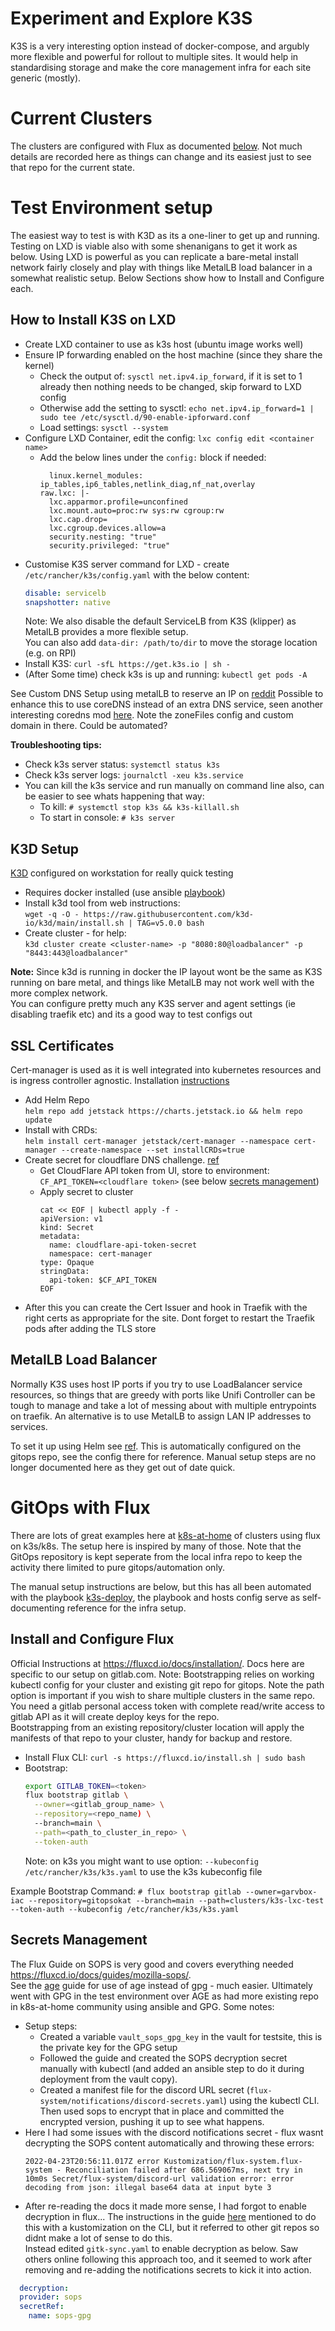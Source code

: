 
# Experiment and Explore K3S

K3S is a very interesting option instead of docker-compose, and argubly more flexible
and powerful for rollout to multiple sites. It would help in standardising storage and
make the core management infra for each site generic (mostly).


# Current Clusters
The clusters are configured with Flux as documented [below](#gitops-with-flux). Not much
details are recorded here as things can change and its easiest just to see that repo for
the current state.


# Test Environment setup

The easiest way to test is with K3D as its a one-liner to get up and running. Testing on LXD is viable
also with some shenanigans to get it work as below.
Using LXD is powerful as you can replicate a bare-metal install network fairly closely and play with things
like MetalLB load balancer in a somewhat realistic setup. Below Sections show how to Install and Configure each.

## How to Install K3S on LXD

* Create LXD container to use as k3s host (ubuntu image works well)
* Ensure IP forwarding enabled on the host machine (since they share the kernel)
  * Check the output of: `sysctl net.ipv4.ip_forward`, if it is set to 1 already then nothing needs to be changed, skip forward to LXD config
  * Otherwise add the setting to sysctl: `echo net.ipv4.ip_forward=1 | sudo tee /etc/sysctl.d/90-enable-ipforward.conf`
  * Load settings: `sysctl --system`
* Configure LXD Container, edit the config:
`lxc config edit <container name>`
  * Add the below lines under the `config:` block if needed:
    ```
      linux.kernel_modules: ip_tables,ip6_tables,netlink_diag,nf_nat,overlay
    raw.lxc: |-
      lxc.apparmor.profile=unconfined
      lxc.mount.auto=proc:rw sys:rw cgroup:rw
      lxc.cap.drop=
      lxc.cgroup.devices.allow=a
      security.nesting: "true"
      security.privileged: "true"
    ```
* Customise K3S server command for LXD - create `/etc/rancher/k3s/config.yaml` with the below content:
  ```yaml
  disable: servicelb
  snapshotter: native
  ```
  Note: We also disable the default ServiceLB from K3S (klipper) as MetalLB provides a more flexible setup.  
  You can also add `data-dir: /path/to/dir` to move the storage location (e.g. on RPI)
* Install K3S: `curl -sfL https://get.k3s.io | sh -`
* (After Some time) check k3s is up and running: `kubectl get pods -A`


See Custom DNS Setup using metalLB to reserve an IP on [reddit](https://www.reddit.com/r/homelab/comments/ipsc4r/howto_k8s_metallb_and_external_dns_access_for/)
Possible to enhance this to use coreDNS instead of an extra DNS service, seen another interesting coredns mod [here](https://github.com/billimek/k8s-gitops/blob/master/kube-system/coredns/coredns.yaml). Note the zoneFiles config and custom domain in there. Could be automated?


**Troubleshooting tips:**
* Check k3s server status: `systemctl status k3s`
* Check k3s server logs: `journalctl -xeu k3s.service`
* You can kill the k3s service and run manually on command line also, can be easier to see whats happening that way:
  * To kill: `# systemctl stop k3s && k3s-killall.sh`
  * To start in console: `# k3s server`


## K3D Setup

[K3D](https://k3d.io) configured on workstation for really quick testing

* Requires docker installed (use ansible [playbook](../ansible/docker-install.yml))
* Install k3d tool from web instructions:  
  `wget -q -O - https://raw.githubusercontent.com/k3d-io/k3d/main/install.sh | TAG=v5.0.0 bash`
* Create cluster - for help:  
  `k3d cluster create <cluster-name> -p "8080:80@loadbalancer" -p "8443:443@loadbalancer"`

**Note:** Since k3d is running in docker the IP layout wont be the same as K3S running on bare metal,
and things like MetalLB may not work well with the more complex network.  
You can configure pretty much any K3S server and agent settings (ie disabling traefik etc) and its a good way to test configs out


## SSL Certificates

Cert-manager is used as it is well integrated into kubernetes resources and is ingress controller agnostic.
Installation [instructions](https://cert-manager.io/docs/installation/)
* Add Helm Repo  
  `helm repo add jetstack https://charts.jetstack.io && helm repo update`
* Install with CRDs:  
  `helm install cert-manager jetstack/cert-manager --namespace cert-manager --create-namespace --set installCRDs=true`
* Create secret for cloudflare DNS challenge. [ref](https://cert-manager.io/docs/configuration/acme/dns01/cloudflare/)
  * Get CloudFlare API token from UI, store to environment: `CF_API_TOKEN=<cloudflare token>` (see below [secrets management](#secrets-management))
  * Apply secret to cluster  
    ```
    cat << EOF | kubectl apply -f -
    apiVersion: v1
    kind: Secret
    metadata:
      name: cloudflare-api-token-secret
      namespace: cert-manager
    type: Opaque
    stringData:
      api-token: $CF_API_TOKEN
    EOF
    ```
* After this you can create the Cert Issuer and hook in Traefik with the right certs as
  appropriate for the site. Dont forget to restart the Traefik pods after adding the TLS store


## MetalLB Load Balancer

Normally K3S uses host IP ports if you try to use LoadBalancer service resources, so things that are
greedy with ports like Unifi Controller can be tough to manage and take a lot of messing about with
multiple entrypoints on traefik. An alternative is to use MetalLB to assign LAN IP addresses to services.

To set it up using Helm see [ref](https://metallb.universe.tf/installation/). This is automatically configured
on the gitops repo, see the config there for reference. Manual setup steps are no longer documented here
as they get out of date quick.


# GitOps with Flux

There are lots of great examples here at [k8s-at-home](https://github.com/k8s-at-home/awesome-home-kubernetes)
of clusters using flux on k3s/k8s. The setup here is inspired by many of those. Note that the GitOps repository
is kept seperate from the local infra repo to keep the activity there limited to pure gitops/automation only.

The manual setup instructions are below, but this has all been automated with the playbook [k3s-deploy](../ansible/k3s-deploy.yml),
the playbook and hosts config serve as self-documenting reference for the infra setup.


## Install and Configure Flux
Official Instructions at https://fluxcd.io/docs/installation/. Docs here are specific to our setup on gitlab.com.
Note: Bootstrapping relies on working kubectl config for your cluster and existing git repo for gitops. Note the
path option is important if you wish to share multiple clusters in the same repo.
You need a gitlab personal access token with complete read/write access to gitlab API as it will create deploy
keys for the repo.  
Bootstrapping from an existing repository/cluster location will apply the manifests of that repo to your cluster, handy for backup and restore.

* Install Flux CLI: `curl -s https://fluxcd.io/install.sh | sudo bash`
* Bootstrap:
  ```bash
  export GITLAB_TOKEN=<token>
  flux bootstrap gitlab \
    --owner=<gitlab_group_name> \
    --repository=<repo_name) \
    --branch=main \
    --path=<path_to_cluster_in_repo> \
    --token-auth
  ```
  Note: on k3s you might want to use option: `--kubeconfig /etc/rancher/k3s/k3s.yaml` to use the k3s kubeconfig file

Example Bootstrap Command:
`# flux bootstrap gitlab --owner=garvbox-iac --repository=gitopsokat --branch=main --path=clusters/k3s-lxc-test --token-auth --kubeconfig /etc/rancher/k3s/k3s.yaml`


## Secrets Management

The Flux Guide on SOPS is very good and covers everything needed https://fluxcd.io/docs/guides/mozilla-sops/.  
See the [age](https://fluxcd.io/docs/guides/mozilla-sops/#encrypting-secrets-using-age) guide for use of age
instead of gpg - much easier. 
Ultimately went with GPG in the test environment over AGE as had more existing repo in k8s-at-home community using
ansible and GPG. Some notes:
* Setup steps:
  * Created a variable `vault_sops_gpg_key` in the vault for testsite, this is the private key for the GPG setup
  * Followed the guide and created the SOPS decryption secret manually with kubectl (and added an ansible step to
    do it during deployment from the vault copy).
  * Created a manifest file for the discord URL secret (`flux-system/notifications/discord-secrets.yaml`) using the
    kubectl CLI. Then used sops to encrypt that in place and committed the encrypted version, pushing it up to see what happens.
* Here I had some issues with the discord notifications secret - flux wasnt decrypting the SOPS content automatically
  and throwing these errors:
  ```
  2022-04-23T20:56:11.017Z error Kustomization/flux-system.flux-system - Reconciliation failed after 686.569067ms, next try in 10m0s Secret/flux-system/discord-url validation error: error decoding from json: illegal base64 data at input byte 3
  ```
* After re-reading the docs it made more sense, I had forgot to enable decryption in flux... 
  The instructions in the guide [here](https://fluxcd.io/docs/guides/mozilla-sops/#configure-in-cluster-secrets-decryption)
  mentioned to do this with a kustomization on the CLI, but it referred to other git repos so didnt
  make a lot of sense to do this.  
  Instead edited `gitk-sync.yaml` to enable decryption as below. Saw others online following this approach too,
  and it seemed to work after removing and re-adding the notifications secrets to kick it into action.
```yaml
  decryption:
  provider: sops
  secretRef:
    name: sops-gpg
```
